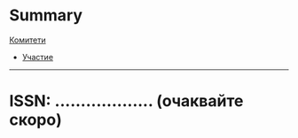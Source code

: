 # Summary


[Комитети](./committees.md)
- [Участие](./participation.md)

-----------


# ISSN: ................... (очаквайте скоро)